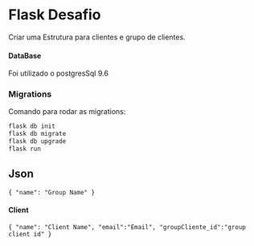 # Flask Desafio

Criar uma Estrutura para clientes e grupo de clientes.

#### DataBase
Foi utilizado o postgresSql 9.6

### Migrations
Comando para rodar as migrations:

```sh
flask db init
flask db migrate
flask db upgrade
flask run
```

## Json
``
{
  "name": "Group Name"
}
``
#### Client
``
{
  "name": "Client Name",
  "email":"Email",
  "groupCliente_id":"group client id"
}
``